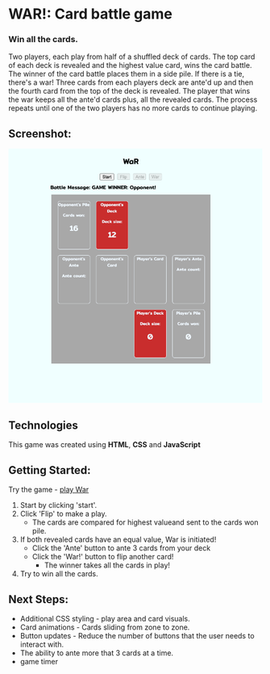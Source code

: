 # WAR!: Card battle game
### Win all the cards.
Two players, each play from half of a shuffled deck of cards. The top card of each deck is revealed and the highest value card, wins the card battle. The winner of the card battle places them in a side pile. If there is a tie, there's a war! Three cards from each players deck are ante'd up and then the fourth card from the top of the deck is revealed. The player that wins the war keeps all the ante'd cards plus, all the revealed cards. The process repeats until one of the two players has no more cards to continue playing.

## Screenshot:
![gameboard](screen_caps/screenshot.png)
## Technologies
This game was created using <b>HTML</b>, <b>CSS</b> and <b>JavaScript</b>

## Getting Started: 
Try the game - 
[play War](https://cwest9400.github.io/War/)

1. Start by clicking 'start'.
2. Click 'Flip' to make a play.
    - The cards are compared for highest valueand sent to the cards won pile.
3. If both revealed cards have an equal value, War is initiated!
    - Click the 'Ante' button to ante 3 cards from your deck
    - Click the 'War!' button to flip another card!
        - The winner takes all the cards in play!
4. Try to win all the cards.        

## Next Steps:
- Additional CSS styling - play area and card visuals.
- Card animations - Cards sliding from zone to zone.
- Button updates - Reduce the number of buttons that the user needs to interact with.
- The ability to ante more that 3 cards at a time.
- game timer
